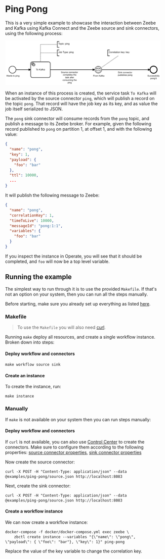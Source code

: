 # Ping Pong

This is a very simple example to showcase the interaction between Zeebe and Kafka using Kafka Connect
and the Zeebe source and sink connectors, using the following process:

![Process](process.png)

When an instance of this process is created, the service task `To Kafka` will be activated by the
source connector `ping`, which will publish a record on the topic `pong`. That record will have
the job key as its key, and as value the job itself serialized to JSON.

The `pong` sink connector will consume records from the `pong` topic, and publish a message to
its Zeebe broker. For example, given the following record published to `pong` on partition 1, 
at offset 1, and with the following value:

```json
{
  "name": "pong",
  "key": 1,
  "payload": {
    "foo": "bar"
  },
  "ttl": 10000,
  ...
}
```

It will publish the following message to Zeebe:

```json
{
  "name": "pong",
  "correlationKey": 1,
  "timeToLive": 10000,
  "messageId": "pong:1:1",
  "variables": {
    "foo": "bar"
  }
}
```

If you inspect the instance in Operate, you will see that it should be completed, and `foo` will now
be a top level variable.

## Running the example

The simplest way to run through it is to use the provided `Makefile`. If that's not an
option on your system, then you can run all the steps manually.

Before starting, make sure you already set up everything as listed [here](https://github.com/zeebe-io/kafka-connect-zeebe/tree/master/examples#setup).

### Makefile

> To use the `Makefile` you will also need [curl](https://curl.haxx.se/).

Running `make` deploy all resources, and create a single workflow instance. Broken down into steps:

#### Deploy workflow and connectors

```shell
make workflow source sink
```

#### Create an instance

To create the instance, run:

```shell
make instance
```
### Manually

If `make` is not available on your system then you can run steps manually:

#### Deploy workflow and connectors

If `curl` is not available, you can also use [Control Center](http://localhost:9021) to create the connectors.
Make sure to configure them according to the following properties: [source connector properties](source.json), [sink connector properties](sink.json)

Now create the source connector:

```shell
curl -X POST -H "Content-Type: application/json" --data @examples/ping-pong/source.json http://localhost:8083
```

Next, create the sink connector:

```
curl -X POST -H "Content-Type: application/json" --data @examples/ping-pong/source.json http://localhost:8083
```

#### Create a workflow instance

We can now create a workflow instance:

```shell
docker-compose -f docker/docker-compose.yml exec zeebe \
	zbctl create instance --variables "{\"name\": \"pong\", \"payload\": { \"foo\": "bar"}, \"key\": 1}" ping-pong
```

Replace the value of the key variable to change the correlation key.
